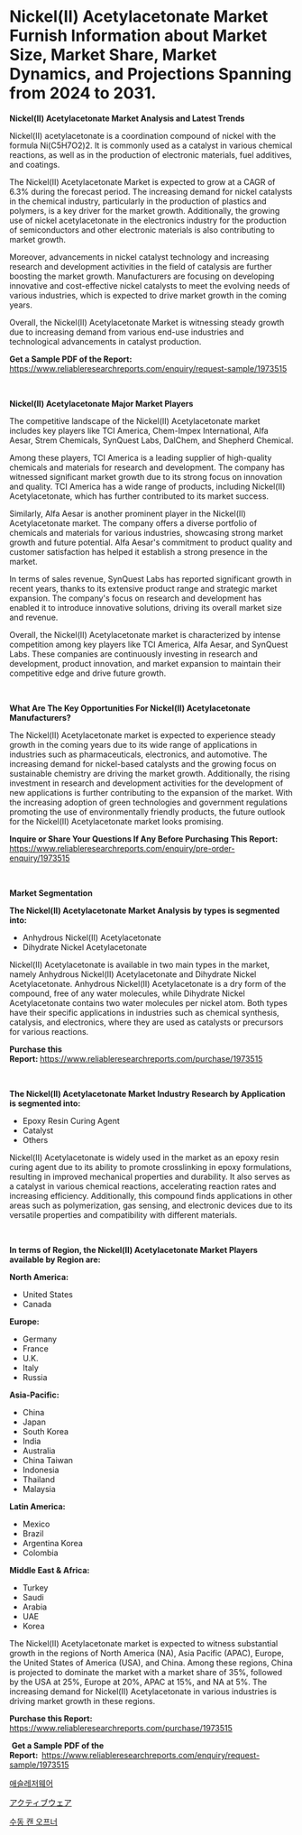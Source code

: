 <p><h1>Nickel(II) Acetylacetonate Market Furnish Information about Market Size, Market Share, Market Dynamics, and Projections Spanning from 2024 to 2031.</h1></p><p><strong>Nickel(II) Acetylacetonate Market Analysis and Latest Trends</strong></p>
<p><p>Nickel(II) acetylacetonate is a coordination compound of nickel with the formula Ni(C5H7O2)2. It is commonly used as a catalyst in various chemical reactions, as well as in the production of electronic materials, fuel additives, and coatings.</p><p>The Nickel(II) Acetylacetonate Market is expected to grow at a CAGR of 6.3% during the forecast period. The increasing demand for nickel catalysts in the chemical industry, particularly in the production of plastics and polymers, is a key driver for the market growth. Additionally, the growing use of nickel acetylacetonate in the electronics industry for the production of semiconductors and other electronic materials is also contributing to market growth.</p><p>Moreover, advancements in nickel catalyst technology and increasing research and development activities in the field of catalysis are further boosting the market growth. Manufacturers are focusing on developing innovative and cost-effective nickel catalysts to meet the evolving needs of various industries, which is expected to drive market growth in the coming years.</p><p>Overall, the Nickel(II) Acetylacetonate Market is witnessing steady growth due to increasing demand from various end-use industries and technological advancements in catalyst production.</p></p>
<p><strong>Get a Sample PDF of the Report:&nbsp;</strong> <a href="https://www.reliableresearchreports.com/enquiry/request-sample/1973515">https://www.reliableresearchreports.com/enquiry/request-sample/1973515</a></p>
<p>&nbsp;</p>
<p><strong>Nickel(II) Acetylacetonate Major Market Players</strong></p>
<p><p>The competitive landscape of the Nickel(II) Acetylacetonate market includes key players like TCI America, Chem-Impex International, Alfa Aesar, Strem Chemicals, SynQuest Labs, DalChem, and Shepherd Chemical.</p><p>Among these players, TCI America is a leading supplier of high-quality chemicals and materials for research and development. The company has witnessed significant market growth due to its strong focus on innovation and quality. TCI America has a wide range of products, including Nickel(II) Acetylacetonate, which has further contributed to its market success.</p><p>Similarly, Alfa Aesar is another prominent player in the Nickel(II) Acetylacetonate market. The company offers a diverse portfolio of chemicals and materials for various industries, showcasing strong market growth and future potential. Alfa Aesar's commitment to product quality and customer satisfaction has helped it establish a strong presence in the market.</p><p>In terms of sales revenue, SynQuest Labs has reported significant growth in recent years, thanks to its extensive product range and strategic market expansion. The company's focus on research and development has enabled it to introduce innovative solutions, driving its overall market size and revenue.</p><p>Overall, the Nickel(II) Acetylacetonate market is characterized by intense competition among key players like TCI America, Alfa Aesar, and SynQuest Labs. These companies are continuously investing in research and development, product innovation, and market expansion to maintain their competitive edge and drive future growth.</p></p>
<p>&nbsp;</p>
<p><strong>What Are The Key Opportunities For Nickel(II) Acetylacetonate Manufacturers?</strong></p>
<p><p>The Nickel(II) Acetylacetonate market is expected to experience steady growth in the coming years due to its wide range of applications in industries such as pharmaceuticals, electronics, and automotive. The increasing demand for nickel-based catalysts and the growing focus on sustainable chemistry are driving the market growth. Additionally, the rising investment in research and development activities for the development of new applications is further contributing to the expansion of the market. With the increasing adoption of green technologies and government regulations promoting the use of environmentally friendly products, the future outlook for the Nickel(II) Acetylacetonate market looks promising.</p></p>
<p><strong>Inquire or Share Your Questions If Any Before Purchasing This Report:</strong> <a href="https://www.reliableresearchreports.com/enquiry/pre-order-enquiry/1973515">https://www.reliableresearchreports.com/enquiry/pre-order-enquiry/1973515</a></p>
<p>&nbsp;</p>
<p><strong>Market Segmentation</strong></p>
<p><strong>The Nickel(II) Acetylacetonate Market Analysis by types is segmented into:</strong></p>
<p><ul><li>Anhydrous Nickel(II) Acetylacetonate</li><li>Dihydrate Nickel Acetylacetonate</li></ul></p>
<p><p>Nickel(II) Acetylacetonate is available in two main types in the market, namely Anhydrous Nickel(II) Acetylacetonate and Dihydrate Nickel Acetylacetonate. Anhydrous Nickel(II) Acetylacetonate is a dry form of the compound, free of any water molecules, while Dihydrate Nickel Acetylacetonate contains two water molecules per nickel atom. Both types have their specific applications in industries such as chemical synthesis, catalysis, and electronics, where they are used as catalysts or precursors for various reactions.</p></p>
<p><strong>Purchase this Report:&nbsp;</strong><a href="https://www.reliableresearchreports.com/purchase/1973515">https://www.reliableresearchreports.com/purchase/1973515</a></p>
<p>&nbsp;</p>
<p><strong>The Nickel(II) Acetylacetonate Market Industry Research by Application is segmented into:</strong></p>
<p><ul><li>Epoxy Resin Curing Agent</li><li>Catalyst</li><li>Others</li></ul></p>
<p><p>Nickel(II) Acetylacetonate is widely used in the market as an epoxy resin curing agent due to its ability to promote crosslinking in epoxy formulations, resulting in improved mechanical properties and durability. It also serves as a catalyst in various chemical reactions, accelerating reaction rates and increasing efficiency. Additionally, this compound finds applications in other areas such as polymerization, gas sensing, and electronic devices due to its versatile properties and compatibility with different materials.</p></p>
<p>&nbsp;</p>
<p><strong>In terms of Region, the Nickel(II) Acetylacetonate Market Players available by Region are:</strong></p>
<p>
    <p> <strong> North America: </strong>
        <ul>
            <li>United States</li>
            <li>Canada</li>
        </ul>
        </p> 
    <p> <strong> Europe: </strong>
        <ul>
            <li>Germany</li>
            <li>France</li>
            <li>U.K.</li>
            <li>Italy</li>
            <li>Russia</li>
        </ul>
        </p> 
    <p> <strong> Asia-Pacific: </strong>
        <ul>
            <li>China</li>
            <li>Japan</li>
            <li>South Korea</li>
            <li>India</li>
            <li>Australia</li>
            <li>China Taiwan</li>
            <li>Indonesia</li>
            <li>Thailand</li>
            <li>Malaysia</li>
        </ul>
        </p> 
    <p> <strong> Latin America: </strong>
        <ul>
            <li>Mexico</li>
            <li>Brazil</li>
            <li>Argentina Korea</li>
            <li>Colombia</li>
        </ul>
        </p> 
    <p> <strong> Middle East & Africa: </strong>
        <ul>
            <li>Turkey</li>
            <li>Saudi</li>
            <li>Arabia</li>
            <li>UAE</li>
            <li>Korea</li>
        </ul>
    </p>
    </p>
<p><p>The Nickel(II) Acetylacetonate market is expected to witness substantial growth in the regions of North America (NA), Asia Pacific (APAC), Europe, the United States of America (USA), and China. Among these regions, China is projected to dominate the market with a market share of 35%, followed by the USA at 25%, Europe at 20%, APAC at 15%, and NA at 5%. The increasing demand for Nickel(II) Acetylacetonate in various industries is driving market growth in these regions.</p></p>
<p><strong>Purchase this Report: </strong><a href="https://www.reliableresearchreports.com/purchase/1973515">https://www.reliableresearchreports.com/purchase/1973515</a></p>
<p>&nbsp;<strong>Get a Sample PDF of the Report:&nbsp;&nbsp;</strong><a href="https://www.reliableresearchreports.com/enquiry/request-sample/1973515">https://www.reliableresearchreports.com/enquiry/request-sample/1973515</a></p>
<p><strong></strong></p>
<p><p><a href="https://medium.com/@bruiser75687/%EC%95%A0%EC%8A%AC%EB%A0%88%EC%A0%80-%EC%9B%A8%EC%96%B4-%EC%8B%9C%EC%9E%A5-%EA%B2%BD%EC%9F%81-%EB%B6%84%EC%84%9D-%EC%8B%9C%EC%9E%A5-%EB%8F%99%ED%96%A5-%EB%B0%8F-2031%EB%85%84%EA%B9%8C%EC%A7%80%EC%9D%98-%EC%98%88%EC%B8%A1-ad69aaf358fd">애슬레저웨어</a></p><p><a href="https://medium.com/@redsalmon1949/%E3%82%A2%E3%82%AF%E3%83%86%E3%82%A3%E3%83%96%E3%82%A6%E3%82%A7%E3%82%A2%E5%B8%82%E5%A0%B4%E5%88%86%E6%9E%90-%E3%81%9D%E3%81%AEcagr-%E5%B8%82%E5%A0%B4%E3%82%BB%E3%82%B0%E3%83%A1%E3%83%B3%E3%83%86%E3%83%BC%E3%82%B7%E3%83%A7%E3%83%B3-%E3%81%8A%E3%82%88%E3%81%B3%E4%B8%96%E7%95%8C%E7%9A%84%E3%81%AA%E7%94%A3%E6%A5%AD%E6%A6%82%E8%A6%81-e28d3bcc900c">アクティブウェア</a></p><p><a href="https://medium.com/@prestoniegand56562023/%EC%88%98%EB%8F%99-%EC%98%A4%ED%94%84%EB%84%88-%EC%8B%9C%EC%9E%A5-%EA%B7%9C%EB%AA%A8-%EC%8B%9C%EC%9E%A5-%EC%A0%84%EB%A7%9D-%EB%B0%8F-%EC%8B%9C%EC%9E%A5-%EC%98%88%EC%B8%A1-2024%EB%85%84%EB%B6%80%ED%84%B0-2031%EB%85%84-acd8386d8909">수동 캔 오프너</a></p></p>